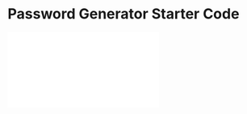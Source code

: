 # Password Generator Starter Code


![password generator result](screencapture-challenge-03-password-randomizer.pdf?raw=true "Password Generated")